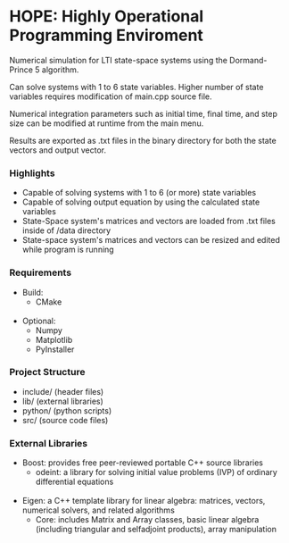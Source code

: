 # HOPE: Highly Operational Programming Enviroment

Numerical simulation for LTI state-space systems using the Dormand-Prince 5 algorithm.

Can solve systems with 1 to 6 state variables. Higher number of state variables requires modification of main.cpp source file. 

Numerical integration parameters such as initial time, final time, and step size can be modified at runtime from the main menu.

Results are exported as .txt files in the binary directory for both the state vectors and output vector.

### Highlights
- Capable of solving systems with 1 to 6 (or more) state variables
- Capable of solving output equation by using the calculated state variables
- State-Space system's matrices and vectors are loaded from .txt files inside of /data directory
- State-space system's matrices and vectors can be resized and edited while program is running

### Requirements
- Build:
  - CMake
<br/><br/>
- Optional:
  - Numpy
  - Matplotlib
  - PyInstaller

### Project Structure
- include/  (header files)
- lib/      (external libraries)
- python/   (python scripts)
- src/      (source code files)

### External Libraries
- Boost: provides free peer-reviewed portable C++ source libraries
  - odeint: a library for solving initial value problems (IVP) of ordinary differential equations
<br/><br/>
- Eigen: a C++ template library for linear algebra: matrices, vectors, numerical solvers, and related algorithms
  - Core: includes Matrix and Array classes, basic linear algebra (including triangular and selfadjoint products), array manipulation
